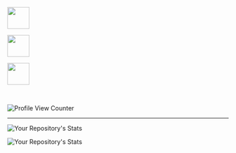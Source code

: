 [<img width="50px" src="https://img.icons8.com/ios-filled/200/ffffff/gmail-new.png"/>][mail]

[<img width="50px" src="https://img.icons8.com/ios-filled/200/ffffff/linkedin.png"/>][linkedin]

[<img width="50px" src="https://img.icons8.com/ios-filled/200/ffffff/instagram-new.png"/>][instagram]

<br/>

![Profile View Counter](https://komarev.com/ghpvc/?username=Roy6801&color=282828&label=Profile+visits)

<hr>

![Your Repository's Stats](https://github-readme-stats.vercel.app/api?username=Roy6801&show_icons=true&theme=gruvbox)

![Your Repository's Stats](https://github-readme-stats.vercel.app/api/top-langs/?username=Roy6801&theme=gruvbox)

[mail]: mailto:mondal6801@gmail.com
[linkedin]: https://www.linkedin.com/in/sonu-mondal-120011195/
[instagram]: https://www.instagram.com/sonu_6801/
